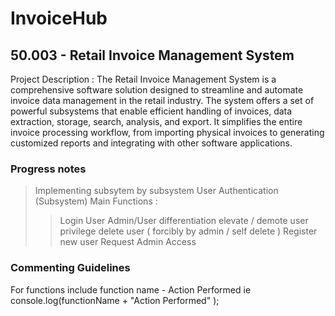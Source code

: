 # InvoiceHub
## 50.003 - Retail Invoice Management System 

Project Description : 
The Retail Invoice Management System is a comprehensive software solution designed to streamline and automate invoice data management in the retail industry. The system offers a set of powerful subsystems that enable efficient handling of invoices, data extraction, storage, search, analysis, and export. It simplifies the entire invoice processing workflow, from importing physical invoices to generating customized reports and integrating with other software applications.


### Progress notes

> Implementing subsytem by subsystem 
> User Authentication (Subsystem)
>Main Functions :
>> Login User
>> Admin/User differentiation 
>> elevate / demote user privilege 
>>delete user ( forcibly by admin / self delete )
>>Register new user 
>> Request Admin Access 


### Commenting Guidelines 

For functions include function name - Action Performed 
ie console.log(functionName + "Action Performed" );